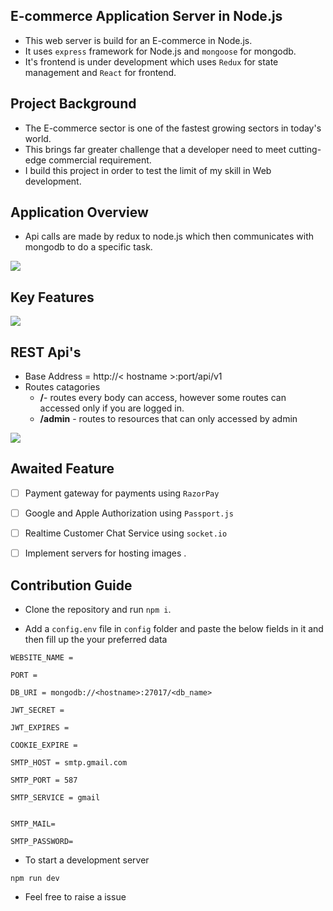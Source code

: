 ## E-commerce Application Server in Node.js

* This web server is build for an E-commerce in Node.js.
* It uses `express` framework for Node.js and `mongoose` for mongodb.
* It's frontend is under development which uses `Redux` for state management and `React` for frontend.

## Project Background

* The E-commerce sector is one of the fastest growing sectors in today's world. 
* This brings far greater challenge that a developer need to meet cutting-edge commercial requirement.
* I build this project in order to test the limit of my skill in Web development.

## Application Overview

* Api calls are made by redux to node.js which then communicates with mongodb to do a specific task.

<img src="https://user-images.githubusercontent.com/84374342/193429719-add08b93-4c54-4b53-8d1e-8ce3b2b3f226.png"/>

## Key Features

<img src="https://user-images.githubusercontent.com/84374342/193429841-c8f4c987-d7c6-462c-9a70-aefaf4e14186.png"/>

## REST Api's

* Base Address = http://< hostname >:port/api/v1
* Routes catagories
    - **/**- routes every body can access, however some routes can accessed only if you are logged in.
    - **/admin** - routes to resources that can only accessed by admin

<img src="https://user-images.githubusercontent.com/84374342/193429900-badff158-494d-4af4-b16d-0245b36f87cf.png"/>


## Awaited Feature


- [ ] Payment gateway for payments using `RazorPay`

- [ ] Google and Apple Authorization using `Passport.js`
- [ ] Realtime Customer Chat Service using  `socket.io`
- [ ] Implement servers for hosting images .


## Contribution Guide

* Clone the repository and run `npm i`.

* Add a `config.env` file in `config` folder and paste the below fields in it and then fill up the your preferred data
```.env
WEBSITE_NAME = 

PORT = 

DB_URI = mongodb://<hostname>:27017/<db_name>

JWT_SECRET = 

JWT_EXPIRES = 

COOKIE_EXPIRE = 

SMTP_HOST = smtp.gmail.com

SMTP_PORT = 587

SMTP_SERVICE = gmail


SMTP_MAIL= 

SMTP_PASSWORD= 
```

* To start a development server
```
npm run dev
```
* Feel free to raise a issue 